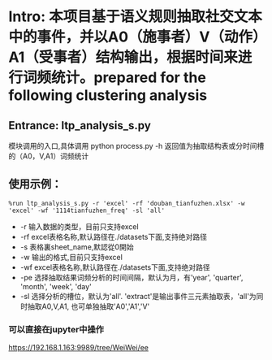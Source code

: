 # Intro: 本项目基于语义规则抽取社交文本中的事件，并以A0（施事者）V（动作）A1（受事者）结构输出，根据时间来进行词频统计。prepared for the following clustering analysis



## Entrance: ltp_analysis_s.py
模块调用的入口,具体调用 python process.py -h 返回值为抽取结构表或分时间槽的（A0，V,A1）词频统计

## 使用示例：

    %run ltp_analysis_s.py -r 'excel' -rf 'douban_tianfuzhen.xlsx' -w 'excel' -wf '1114tianfuzhen_freq' -sl 'all'


* -r 输入数据的类型，目前只支持excel
* -rf excel表格名称,默认路径在./datasets下面,支持绝对路径
* -s 表格裏sheet_name,默認從0開始
* -w 输出的格式,目前只支持excel
* -wf excel表格名称,默认路径在./datasets下面,支持绝对路径
* -pe 选择抽取结果词频分析的时间间隔，默认为月，有'year', 'quarter', 'month', 'week', 'day'
* -sl 选择分析的槽位，默认为'all'. 'extract'是输出事件三元素抽取表，'all'为同时抽取A0,V,A1, 也可单独抽取'A0','A1','V'

### 可以直接在jupyter中操作

https://192.168.1.163:9989/tree/WeiWei/ee
